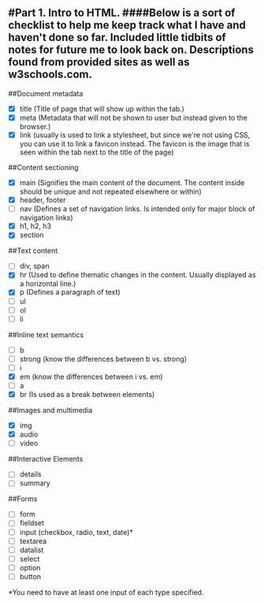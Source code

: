 

#Part 1. Intro to HTML. 
####Below is a sort of checklist to help me keep track what I have and haven't done so far. Included little tidbits of notes for future me to look back on. Descriptions found from provided sites as well as w3schools.com.
---
##Document metadata
- [x] title (Title of page that will show up within the tab.)
- [x] meta (Metadata that will not be shown to user but instead given to the browser.)
- [x] link (usually <link> is used to link a stylesheet, but since we're not using CSS, you can use it to link a favicon instead. The favicon is the image that is seen within the tab next to the title of the page)
 
##Content sectioning
- [x] main (Signifies the main content of the document. The content inside should be unique and not repeated elsewhere or within)
- [x] header, footer
- [ ] nav (Defines a set of navigation links. Is intended only for major block of navigation links)
- [x] h1, h2, h3
- [x] section

##Text content
- [ ] div, span
- [x] hr (Used to define thematic changes in the content. Usually displayed as a horizontal line.) 
- [x] p (Defines a paragraph of text)
- [ ] ul
- [ ] ol
- [ ] li

##Inline text semantics
- [ ] b
- [ ] strong (know the differences between b vs. strong)
- [ ] i
- [x] em (know the differences between i vs. em)
- [ ] a
- [x] br (Is used as a break between elements)
 
##Images and multimedia
- [x] img
- [x] audio
- [ ] video

##Interactive Elements
- [ ] details
- [ ] summary

##Forms
- [ ] form 
- [ ] fieldset 
- [ ] input (checkbox, radio, text, date)* 
- [ ] textarea 
- [ ] datalist
- [ ] select
- [ ] option
- [ ] button

*You need to have at least one input of each type specified. 